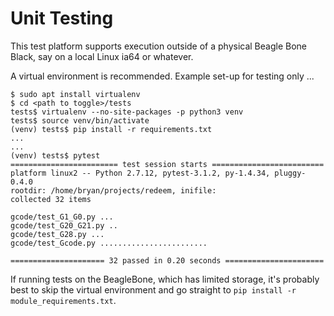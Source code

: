 # Unit Testing

This test platform supports execution outside of a physical Beagle Bone Black, say on a local Linux ia64 or whatever.

A virtual environment is recommended. Example set-up for testing only ...

```
$ sudo apt install virtualenv
$ cd <path to toggle>/tests
tests$ virtualenv --no-site-packages -p python3 venv
tests$ source venv/bin/activate
(venv) tests$ pip install -r requirements.txt
...
...
(venv) tests$ pytest
======================== test session starts =========================
platform linux2 -- Python 2.7.12, pytest-3.1.2, py-1.4.34, pluggy-0.4.0
rootdir: /home/bryan/projects/redeem, inifile:
collected 32 items

gcode/test_G1_G0.py ...
gcode/test_G20_G21.py ..
gcode/test_G28.py ...
gcode/test_Gcode.py ........................

===================== 32 passed in 0.20 seconds ======================

```

If running tests on the BeagleBone, which has limited storage, it's probably best to skip the virtual environment and go straight to `pip install -r module_requirements.txt`.
